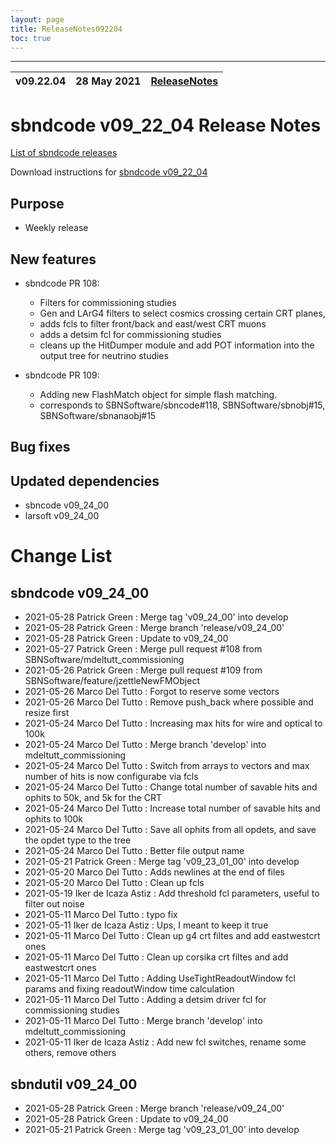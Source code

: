 ```yaml
---
layout: page
title: ReleaseNotes092204
toc: true
---
```


-----------------------------------------------------------------------------
| v09.22.04 | 28 May 2021 | [ReleaseNotes](ReleaseNotes092204.html) |
| --- | --- | --- |



sbndcode v09_22_04 Release Notes
=======================================================================================

[List of sbndcode releases](List_of_SBND_code_releases.html)

Download instructions for [sbndcode v09_22_04](http://scisoft.fnal.gov/scisoft/bundles/sbnd/v09_22_04/sbndcode-v09_22_04.html)

Purpose
---------------------------------------------------

* Weekly release

New features
---------------------------------------------------

* sbndcode PR 108:
  * Filters for commissioning studies
  * Gen and LArG4 filters to select cosmics crossing certain CRT planes,
  * adds fcls to filter front/back and east/west CRT muons
  * adds a detsim fcl for commissioning studies
  * cleans up the HitDumper module and add POT information into the output tree for neutrino studies

* sbndcode PR 109:
  * Adding new FlashMatch object for simple flash matching. 
  * corresponds to SBNSoftware/sbncode#118, SBNSoftware/sbnobj#15, SBNSoftware/sbnanaobj#15


Bug fixes
---------------------------------------------------

Updated dependencies
---------------------------------------------------

* sbncode v09_24_00
* larsoft v09_24_00

Change List
==========================================

sbndcode v09_24_00
---------------------------------------------------

* 2021-05-28  Patrick Green : Merge tag 'v09_24_00' into develop
* 2021-05-28  Patrick Green : Merge branch 'release/v09_24_00'
* 2021-05-28  Patrick Green : Update to v09_24_00
* 2021-05-27  Patrick Green : Merge pull request #108 from SBNSoftware/mdeltutt_commissioning
* 2021-05-26  Patrick Green : Merge pull request #109 from SBNSoftware/feature/jzettleNewFMObject
* 2021-05-26  Marco Del Tutto : Forgot to reserve some vectors
* 2021-05-26  Marco Del Tutto : Remove push_back where possible and resize first
* 2021-05-24  Marco Del Tutto : Increasing max hits for wire and optical to 100k
* 2021-05-24  Marco Del Tutto : Merge branch 'develop' into mdeltutt_commissioning
* 2021-05-24  Marco Del Tutto : Switch from arrays to vectors and max number of hits is now configurabe via fcls
* 2021-05-24  Marco Del Tutto : Change total number of savable hits and ophits to 50k, and 5k for the CRT
* 2021-05-24  Marco Del Tutto : Increase total number of savable hits and ophits to 100k
* 2021-05-24  Marco Del Tutto : Save all ophits from all opdets, and save the opdet type to the tree
* 2021-05-24  Marco Del Tutto : Better file output name
* 2021-05-21  Patrick Green : Merge tag 'v09_23_01_00' into develop
* 2021-05-20  Marco Del Tutto : Adds newlines at the end of files
* 2021-05-20  Marco Del Tutto : Clean up fcls
* 2021-05-19  Iker de Icaza Astiz : Add threshold fcl parameters, useful to filter out noise
* 2021-05-11  Marco Del Tutto : typo fix
* 2021-05-11  Iker de Icaza Astiz : Ups, I meant to keep it true
* 2021-05-11  Marco Del Tutto : Clean up g4 crt filtes and add eastwestcrt ones
* 2021-05-11  Marco Del Tutto : Clean up corsika crt filtes and add eastwestcrt ones
* 2021-05-11  Marco Del Tutto : Adding UseTightReadoutWindow fcl params and fixing readoutWindow time calculation
* 2021-05-11  Marco Del Tutto : Adding a detsim driver fcl for commissioning studies
* 2021-05-11  Marco Del Tutto : Merge branch 'develop' into mdeltutt_commissioning
* 2021-05-11  Iker de Icaza Astiz : Add new fcl switches, rename some others, remove others

sbndutil v09_24_00
---------------------------------------------------

* 2021-05-28  Patrick Green : Merge branch 'release/v09_24_00'
* 2021-05-28  Patrick Green : Update to v09_24_00
* 2021-05-21  Patrick Green : Merge tag 'v09_23_01_00' into develop
